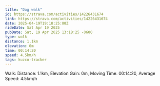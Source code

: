 ```yaml
---
title: "Dog walk"
id: https://strava.com/activities/14226431674
link: https://strava.com/activities/14226431674
date: 2025-04-19T19:18:25:00Z
rideDate: Sat Apr 19 2025
pubDate: Sat, 19 Apr 2025 13:18:25 -0600
type: walk
distance: 1.1km
elevation: 0m
time: 00:14:20
speed: 4.5km/h
tags: kuzco-tracker
---
```

Walk: Distance: 1.1km, Elevation Gain: 0m, Moving Time: 00:14:20, Average Speed: 4.5km/h